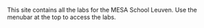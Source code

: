 This site contains all the labs for the MESA School Leuven. Use the menubar at the top to access the labs.
